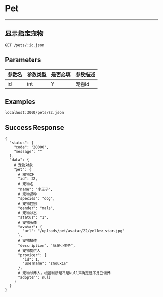 # Pet
---
## 显示指定宠物

```
GET /pets/:id.json
```

## Parameters

|参数名|参数类型|是否必填|参数描述|
|-----|--------|-------|--------|
|id|int|Y|宠物id|


## Examples
```
localhost:3000/pets/22.json
```

## Success Response
```
{
  "status": {
    "code": "20000",
    "message": ""
  },
  "data": {
    # 宠物对象
    "pet": {
      # 宠物ID
      "id": 22,
      # 宠物名
      "name": "小王子",
      # 宠物品种
      "species": "dog",
      # 宠物性别
      "gender": "male",
      # 宠物状态
      "status": "1",
      # 宠物头像
      "avatar": {
        "url": "/uploads/pet/avatar/22/yellow_star.jpg"
      },
      # 宠物描述
      "description": "我是小王子",
      # 宠物提供人
      "provider": {
        "id": 1,
        "username": "zhouxin"
      },
      # 宠物领养人，根据判断是不是Null来确定是不是已领养
      "adopter": null
    }
  }
}
```
